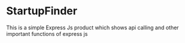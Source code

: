 # StartupFinder
This is a simple  Express  Js  product which shows api calling and other important functions of express js
